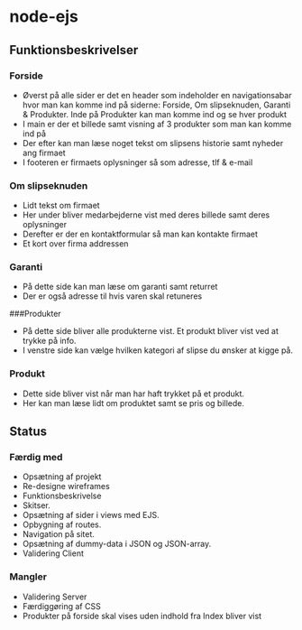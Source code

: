node-ejs
========
## Funktionsbeskrivelser
### Forside
* Øverst på alle sider er det en header som indeholder en navigationsabar hvor man kan komme ind på siderne: Forside, Om slipseknuden, Garanti & Produkter. Inde på Produkter kan man komme ind og se hver produkt
* I main er der et billede samt visning af 3 produkter som man kan komme ind på
* Der efter kan man læse noget tekst om slipsens historie samt nyheder ang firmaet
* I footeren er firmaets oplysninger så som adresse, tlf & e-mail

### Om slipseknuden
* Lidt tekst om firmaet 
* Her under bliver medarbejderne vist med deres billede samt deres oplysninger
* Derefter er der en kontaktformular så man kan kontakte firmaet
* Et kort over firma addressen

### Garanti
* På dette side kan man læse om garanti samt returret
* Der er også adresse til hvis varen skal retuneres


###Produkter
* På dette side bliver alle produkterne vist. Et produkt bliver vist ved at trykke på info.
* I venstre side kan vælge hvilken kategori af slipse du ønsker at kigge på.


### Produkt
* Dette side bliver vist når man har haft trykket på et produkt.
* Her kan man læse lidt om produktet samt se pris og billede.


## Status
### Færdig med
* Opsætning af projekt
* Re-designe wireframes
* Funktionsbeskrivelse
* Skitser.
* Opsætning af sider i views med EJS.
* Opbygning af routes.
* Navigation på sitet.
* Opsætning af dummy-data i JSON og JSON-array.
* Validering Client

### Mangler
* Validering Server
* Færdiggøring af CSS
* Produkter på forside skal vises uden indhold fra Index bliver vist